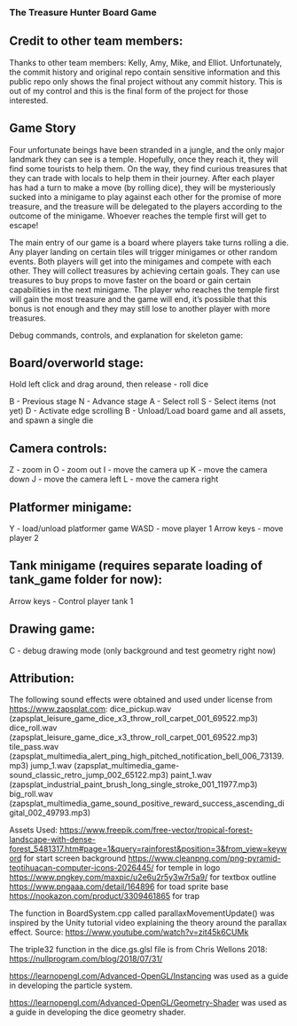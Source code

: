 ### The Treasure Hunter Board Game

## Credit to other team members:
Thanks to other team members: Kelly, Amy, Mike, and Elliot. 
Unfortunately, the commit history and original repo contain sensitive information and this public repo only shows the final project without any commit history. This is out of my control and this is the final form of the project for those interested.

## Game Story 
Four unfortunate beings have been stranded in a jungle, and the only major landmark they can see is a temple. Hopefully, once they reach it, they will find some tourists to help them. On the way, they find curious treasures that they can trade with locals to help them in their journey. After each player has had a turn to make a move (by rolling dice), they will be mysteriously sucked into a minigame to play against each other for the promise of more treasure, and the treasure will be delegated to the players according to the outcome of the minigame. Whoever reaches the temple first will get to escape!

The main entry of our game is a board where players take turns rolling a die. Any player landing on certain tiles will trigger minigames or other random events. Both players will get into the minigames and compete with each other. They will collect treasures by achieving certain goals. They can use treasures to buy props to move faster on the board or gain certain capabilities in the next minigame. The player who reaches the temple first will gain the most treasure and the game will end, it’s possible that this bonus is not enough and they may still lose to another player with more treasures.

Debug commands, controls, and explanation for skeleton game:

## Board/overworld stage:
Hold left click and drag around, then release - roll dice

B - Previous stage
N - Advance stage
A - Select roll
S - Select items (not yet)
D - Activate edge scrolling
B - Unload/Load board game and all assets, and spawn a single die

## Camera controls:
Z - zoom in
O - zoom out
I - move the camera up
K - move the camera down
J - move the camera left
L - move the camera right

## Platformer minigame:
Y - load/unload platformer game
WASD - move player 1
Arrow keys - move player 2


## Tank minigame (requires separate loading of tank_game folder for now):
Arrow keys - Control player tank 1

## Drawing game:
C - debug drawing mode (only background and test geometry right now)


## Attribution:

The following sound effects were obtained and used under license from https://www.zapsplat.com:
	dice_pickup.wav (zapsplat_leisure_game_dice_x3_throw_roll_carpet_001_69522.mp3)
	dice_roll.wav (zapsplat_leisure_game_dice_x3_throw_roll_carpet_001_69522.mp3)
	tile_pass.wav (zapsplat_multimedia_alert_ping_high_pitched_notification_bell_006_73139.mp3)
	jump_1.wav (zapsplat_multimedia_game-sound_classic_retro_jump_002_65122.mp3)
	paint_1.wav (zapsplat_industrial_paint_brush_long_single_stroke_001_11977.mp3)
	big_roll.wav (zapsplat_multimedia_game_sound_positive_reward_success_ascending_digital_002_49793.mp3)

Assets Used:
https://www.freepik.com/free-vector/tropical-forest-landscape-with-dense-forest_5481317.htm#page=1&query=rainforest&position=3&from_view=keyword for start screen background
https://www.cleanpng.com/png-pyramid-teotihuacan-computer-icons-2026445/ for temple in logo
https://www.pngkey.com/maxpic/u2e6u2r5y3w7r5a9/ for textbox outline
https://www.pngaaa.com/detail/164896 for toad sprite base
https://nookazon.com/product/3309461865 for trap

The function in BoardSystem.cpp called parallaxMovementUpdate() was inspired by the Unity tutorial video explaining the theory around the parallax effect. Source: https://www.youtube.com/watch?v=zit45k6CUMk

The triple32 function in the dice.gs.glsl file is from Chris Wellons 2018: https://nullprogram.com/blog/2018/07/31/

https://learnopengl.com/Advanced-OpenGL/Instancing was used as a guide in developing the particle system.

https://learnopengl.com/Advanced-OpenGL/Geometry-Shader was used as a guide in developing the dice geometry shader.
